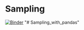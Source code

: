 # Sampling

[![Binder](https://mybinder.org/badge_logo.svg)](https://mybinder.org/v2/gh/nevermind78/Sampling/master)
"# Sampling_with_pandas" 
